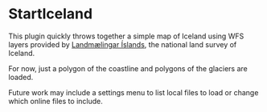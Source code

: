 # StartIceland

This plugin quickly throws together a simple map of Iceland using WFS layers provided by [Landmælingar Íslands](https://www.lmi.is/), the national land survey of Iceland.

For now, just a polygon of the coastline and polygons of the glaciers are loaded.

Future work may include a settings menu to list local files to load or change which online files to include.
